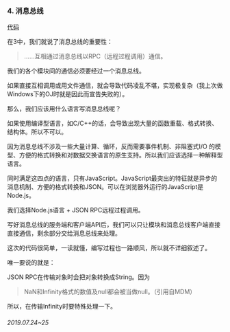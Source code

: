 ### 4. 消息总线

[代码](4/代码)



在3中，我们就说了消息总线的重要性：

> ……互相通过消息总线以RPC（远程过程调用）通信。



我们的各个模块间的通信必须要经过一个消息总线。

如果直接互相调用或用文件通信，就会导致代码凌乱不堪，实现极复杂（我上次做Windows下的OJ时就是因此而宣告失败的）。

那么，我们应该用什么语言写消息总线呢？

如果使用编译型语言，如C/C++的话，会导致出现大量的函数重载、格式转换、结构体。所以不可以。

因为消息总线不涉及一些大量计算、循环，反而需要事件机制、非阻塞式I/O 的模型、方便的格式转换和对数据交换语言的原生支持。所以我们应该选择一种解释型语言。

同时满足这四点的语言，只有JavaScript。JavaScript最突出的特征就是异步的消息机制、方便的格式转换和JSON。可以在浏览器外运行的JavaScript是Node.js。

我们选择Node.js语言 + JSON RPC远程过程调用。

写好消息总线的服务端和客户端API后，我们可以只让模块和消息总线客户端直接直接通信，剩余部分交给消息总线来处理。

这次的代码很简单，一读就懂，编写过程也一路顺风，所以就不详细叙述了。

唯一要说的就是：

JSON RPC在传输对象时会把对象转换成String。因为

> NaN和Infinity格式的数值及null都会被当做null。（引用自MDM）

所以，在传输Infinity时要特殊处理一下。

###### 2019.07.24~25